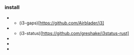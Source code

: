 ### install

- - (i3-gaps)[https://github.com/Airblader/i3]
- - (i3-status)[https://github.com/greshake/i3status-rust]
-
-
-
